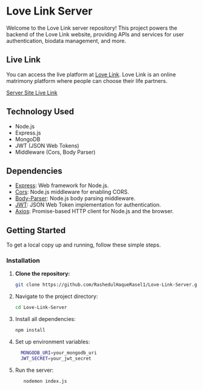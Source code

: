 # Love Link Server

Welcome to the Love Link server repository! This project powers the backend of the Love Link website, providing APIs and services for user authentication, biodata management, and more.

## Live Link
You can access the live platform at [Love Link](https://love-link-client.vercel.app). Love Link is an online matrimony platform where people can choose their life partners.

[Server Site Live Link](https://love-link-server-nine.vercel.app)


## Technology Used

- Node.js
- Express.js
- MongoDB
- JWT (JSON Web Tokens)
- Middleware (Cors, Body Parser)

  
## Dependencies

- [Express](https://www.npmjs.com/package/express): Web framework for Node.js.
- [Cors](https://www.npmjs.com/package/cors): Node.js middleware for enabling CORS.
- [Body-Parser](https://www.npmjs.com/package/body-parser): Node.js body parsing middleware.
- [JWT](https://www.npmjs.com/package/jsonwebtoken): JSON Web Token implementation for authentication.
- [Axios](https://www.npmjs.com/package/axios): Promise-based HTTP client for Node.js and the browser.




## Getting Started

To get a local copy up and running, follow these simple steps.

### Installation

1. **Clone the repository:**
   ```sh
   git clone https://github.com/RashedulHaqueRasel1/Love-Link-Server.git

2. Navigate to the project directory:
   ```sh
   cd Love-Link-Server
   
3. Install all dependencies:
   ```sh
   npm install

4. Set up environment variables:
   ```sh
     MONGODB_URI=your_mongodb_uri
     JWT_SECRET=your_jwt_secret

5. Run the server:
   ```sh
      nodemon index.js

